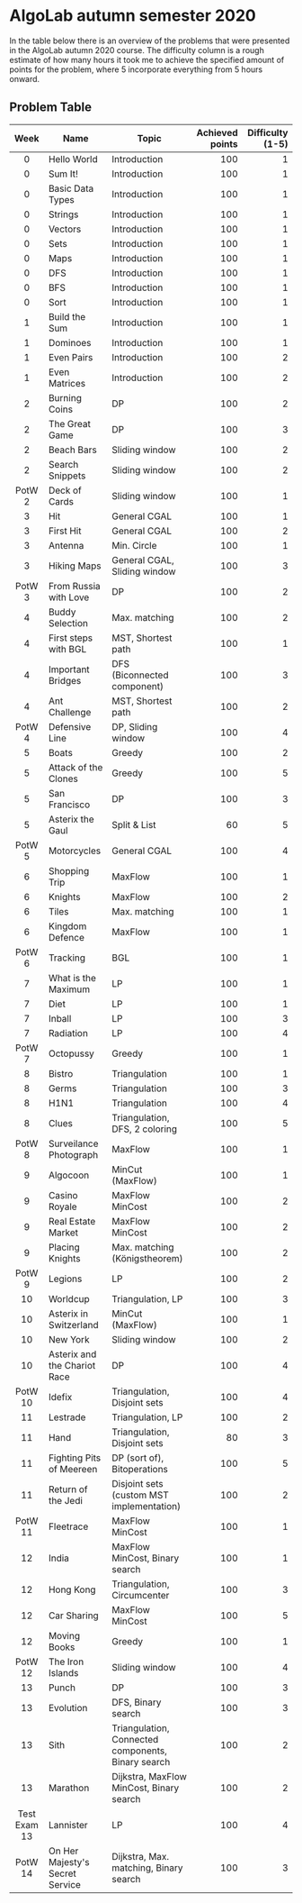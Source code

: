 # AlgoLab autumn semester 2020
In the table below there is an overview of the problems that were presented in the AlgoLab autumn 2020 course. The
difficulty column is a rough estimate of how many hours it took me to achieve the specified amount of points for the
problem, where 5 incorporate everything from 5 hours onward.

## Problem Table
|     Week     | Name                            | Topic                                              | Achieved points | Difficulty (1-5) |
|:------------:|---------------------------------|----------------------------------------------------|----------------:|-----------------:|
|       0      | Hello World                     | Introduction                                       |             100 |                1 |
|       0      | Sum It!                         | Introduction                                       |             100 |                1 |
|       0      | Basic Data Types                | Introduction                                       |             100 |                1 |
|       0      | Strings                         | Introduction                                       |             100 |                1 |
|       0      | Vectors                         | Introduction                                       |             100 |                1 |
|       0      | Sets                            | Introduction                                       |             100 |                1 |
|       0      | Maps                            | Introduction                                       |             100 |                1 |
|       0      | DFS                             | Introduction                                       |             100 |                1 |
|       0      | BFS                             | Introduction                                       |             100 |                1 |
|       0      | Sort                            | Introduction                                       |             100 |                1 |
|       1      | Build the Sum                   | Introduction                                       |             100 |                1 |
|       1      | Dominoes                        | Introduction                                       |             100 |                1 |
|       1      | Even Pairs                      | Introduction                                       |             100 |                2 |
|       1      | Even Matrices                   | Introduction                                       |             100 |                2 |
|       2      | Burning Coins                   | DP                                                 |             100 |                2 |
|       2      | The Great Game                  | DP                                                 |             100 |                3 |
|       2      | Beach Bars                      | Sliding window                                     |             100 |                2 |
|       2      | Search Snippets                 | Sliding window                                     |             100 |                2 |
|    PotW 2    | Deck of Cards                   | Sliding window                                     |             100 |                1 |
|       3      | Hit                             | General CGAL                                       |             100 |                1 |
|       3      | First Hit                       | General CGAL                                       |             100 |                2 |
|       3      | Antenna                         | Min. Circle                                        |             100 |                1 |
|       3      | Hiking Maps                     | General CGAL, Sliding window                       |             100 |                3 |
|    PotW 3    | From Russia with Love           | DP                                                 |             100 |                2 |
|       4      | Buddy Selection                 | Max. matching                                      |             100 |                2 |
|       4      | First steps with BGL            | MST, Shortest path                                 |             100 |                1 |
|       4      | Important Bridges               | DFS (Biconnected component)                        |             100 |                3 |
|       4      | Ant Challenge                   | MST, Shortest path                                 |             100 |                2 |
|    PotW 4    | Defensive Line                  | DP, Sliding window                                 |             100 |                4 |
|       5      | Boats                           | Greedy                                             |             100 |                2 |
|       5      | Attack of the Clones            | Greedy                                             |             100 |                5 |
|       5      | San Francisco                   | DP                                                 |             100 |                3 |
|       5      | Asterix the Gaul                | Split & List                                       |              60 |                5 |
|    PotW 5    | Motorcycles                     | General CGAL                                       |             100 |                4 |
|       6      | Shopping Trip                   | MaxFlow                                            |             100 |                1 |
|       6      | Knights                         | MaxFlow                                            |             100 |                2 |
|       6      | Tiles                           | Max. matching                                      |             100 |                1 |
|       6      | Kingdom Defence                 | MaxFlow                                            |             100 |                1 |
|    PotW 6    | Tracking                        | BGL                                                |             100 |                1 |
|       7      | What is the Maximum             | LP                                                 |             100 |                1 |
|       7      | Diet                            | LP                                                 |             100 |                1 |
|       7      | Inball                          | LP                                                 |             100 |                3 |
|       7      | Radiation                       | LP                                                 |             100 |                4 |
|    PotW 7    | Octopussy                       | Greedy                                             |             100 |                1 |
|       8      | Bistro                          | Triangulation                                      |             100 |                1 |
|       8      | Germs                           | Triangulation                                      |             100 |                3 |
|       8      | H1N1                            | Triangulation                                      |             100 |                4 |
|       8      | Clues                           | Triangulation, DFS, 2 coloring                     |             100 |                5 |
|    PotW 8    | Surveilance Photograph          | MaxFlow                                            |             100 |                1 |
|       9      | Algocoon                        | MinCut (MaxFlow)                                   |             100 |                1 |
|       9      | Casino Royale                   | MaxFlow MinCost                                    |             100 |                2 |
|       9      | Real Estate Market              | MaxFlow MinCost                                    |             100 |                2 |
|       9      | Placing Knights                 | Max. matching (Königstheorem)                      |             100 |                2 |
|    PotW 9    | Legions                         | LP                                                 |             100 |                2 |
|      10      | Worldcup                        | Triangulation, LP                                  |             100 |                3 |
|      10      | Asterix in Switzerland          | MinCut (MaxFlow)                                   |             100 |                1 |
|      10      | New York                        | Sliding window                                     |             100 |                2 |
|      10      | Asterix and the Chariot Race    | DP                                                 |             100 |                4 |
|    PotW 10   | Idefix                          | Triangulation, Disjoint sets                       |             100 |                4 |
|      11      | Lestrade                        | Triangulation, LP                                  |             100 |                2 |
|      11      | Hand                            | Triangulation, Disjoint sets                       |              80 |                3 |
|      11      | Fighting Pits of Meereen        | DP (sort of), Bitoperations                        |             100 |                5 |
|      11      | Return of the Jedi              | Disjoint sets (custom MST implementation)          |             100 |                2 |
|    PotW 11   | Fleetrace                       | MaxFlow MinCost                                    |             100 |                1 |
|      12      | India                           | MaxFlow MinCost, Binary search                     |             100 |                1 |
|      12      | Hong Kong                       | Triangulation, Circumcenter                        |             100 |                3 |
|      12      | Car Sharing                     | MaxFlow MinCost                                    |             100 |                5 |
|      12      | Moving Books                    | Greedy                                             |             100 |                1 |
|    PotW 12   | The Iron Islands                | Sliding window                                     |             100 |                4 |
|      13      | Punch                           | DP                                                 |             100 |                3 |
|      13      | Evolution                       | DFS, Binary search                                 |             100 |                3 |
|      13      | Sith                            | Triangulation, Connected components, Binary search |             100 |                2 |
|      13      | Marathon                        | Dijkstra, MaxFlow MinCost, Binary search           |             100 |                2 |
| Test Exam 13 | Lannister                       | LP                                                 |             100 |                4 |
|    PotW 14   | On Her Majesty's Secret Service | Dijkstra, Max. matching, Binary search             |             100 |                3 |
